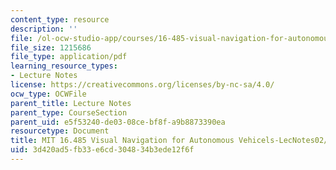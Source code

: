 ```yaml
---
content_type: resource
description: ''
file: /ol-ocw-studio-app/courses/16-485-visual-navigation-for-autonomous-vehicles-vnav-fall-2020/3d420ad5fb33e6cd304834b3ede12f6f_MIT16_485F20_lec02and03.pdf
file_size: 1215686
file_type: application/pdf
learning_resource_types:
- Lecture Notes
license: https://creativecommons.org/licenses/by-nc-sa/4.0/
ocw_type: OCWFile
parent_title: Lecture Notes
parent_type: CourseSection
parent_uid: e5f53240-de03-08ce-bf8f-a9b8873390ea
resourcetype: Document
title: MIT 16.485 Visual Navigation for Autonomous Vehicels-LecNotes02/03
uid: 3d420ad5-fb33-e6cd-3048-34b3ede12f6f
---
```

